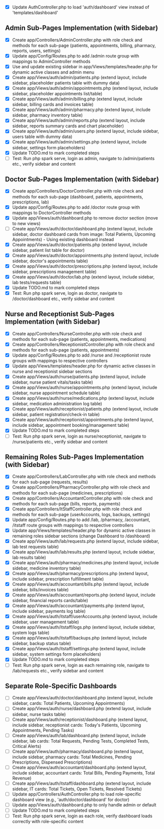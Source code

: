 - [x] Update AuthController.php to load 'auth/dashboard' view instead of 'templates/dashboard'

## Admin Sub-Pages Implementation (with Sidebar)

- [x] Create app/Controllers/AdminController.php with role check and methods for each sub-page (patients, appointments, billing, pharmacy, reports, users, settings)
- [x] Update app/Config/Routes.php to add /admin route group with mappings to AdminController methods
- [x] Use and update existing sidebar in app/Views/templates/header.php for dynamic active classes and admin menu
- [x] Create app/Views/auth/admin/patients.php (extend layout, include sidebar, placeholder patients table with dummy data)
- [x] Create app/Views/auth/admin/appointments.php (extend layout, include sidebar, placeholder appointments list/table)
- [x] Create app/Views/auth/admin/billing.php (extend layout, include sidebar, billing cards and invoices table)
- [x] Create app/Views/auth/admin/pharmacy.php (extend layout, include sidebar, pharmacy inventory table)
- [x] Create app/Views/auth/admin/reports.php (extend layout, include sidebar, reports summary cards and chart placeholder)
- [x] Create app/Views/auth/admin/users.php (extend layout, include sidebar, users table with dummy data)
- [x] Create app/Views/auth/admin/settings.php (extend layout, include sidebar, settings form placeholders)
- [x] Update TODO.md to mark completed steps
- [ ] Test: Run php spark serve, login as admin, navigate to /admin/patients etc., verify sidebar and content

## Doctor Sub-Pages Implementation (with Sidebar)

- [x] Create app/Controllers/DoctorController.php with role check and methods for each sub-page (dashboard, patients, appointments, prescriptions, lab)
- [x] Update app/Config/Routes.php to add /doctor route group with mappings to DoctorController methods
- [x] Update app/Views/auth/dashboard.php to remove doctor section (move to new views)
- [ ] Create app/Views/auth/doctor/dashboard.php (extend layout, include sidebar, doctor dashboard cards from image: Total Patients, Upcoming Appointments) - Using existing dashboard instead
- [x] Create app/Views/auth/doctor/patients.php (extend layout, include sidebar, patient list table for doctor)
- [x] Create app/Views/auth/doctor/appointments.php (extend layout, include sidebar, doctor's appointments table)
- [x] Create app/Views/auth/doctor/prescriptions.php (extend layout, include sidebar, prescriptions management table)
- [x] Create app/Views/auth/doctor/lab.php (extend layout, include sidebar, lab tests/requests table)
- [x] Update TODO.md to mark completed steps
- [x] Test: Run php spark serve, login as doctor, navigate to /doctor/dashboard etc., verify sidebar and content

## Nurse and Receptionist Sub-Pages Implementation (with Sidebar)

- [x] Create app/Controllers/NurseController.php with role check and methods for each sub-page (patients, appointments, medications)
- [x] Create app/Controllers/ReceptionistController.php with role check and methods for each sub-page (patients, appointments)
- [x] Update app/Config/Routes.php to add /nurse and /receptionist route groups with mappings to respective controllers
- [x] Update app/Views/templates/header.php for dynamic active classes in nurse and receptionist sidebar sections
- [x] Create app/Views/auth/nurse/patients.php (extend layout, include sidebar, nurse patient vitals/tasks table)
- [x] Create app/Views/auth/nurse/appointments.php (extend layout, include sidebar, nurse appointment schedule table)
- [x] Create app/Views/auth/nurse/medications.php (extend layout, include sidebar, medication administration log table)
- [x] Create app/Views/auth/receptionist/patients.php (extend layout, include sidebar, patient registration/check-in table)
- [x] Create app/Views/auth/receptionist/appointments.php (extend layout, include sidebar, appointment booking/management table)
- [x] Update TODO.md to mark completed steps
- [ ] Test: Run php spark serve, login as nurse/receptionist, navigate to /nurse/patients etc., verify sidebar and content

## Remaining Roles Sub-Pages Implementation (with Sidebar)

- [x] Create app/Controllers/LabController.php with role check and methods for each sub-page (requests, results)
- [x] Create app/Controllers/PharmacyController.php with role check and methods for each sub-page (medicines, prescriptions)
- [x] Create app/Controllers/AccountantController.php with role check and methods for each sub-page (bills, reports, payments)
- [x] Create app/Controllers/ItStaffController.php with role check and methods for each sub-page (userAccounts, logs, backups, settings)
- [x] Update app/Config/Routes.php to add /lab, /pharmacy, /accountant, /itstaff route groups with mappings to respective controllers
- [x] Update app/Views/templates/header.php for dynamic active classes in remaining roles sidebar sections (change Dashboard to /dashboard)
- [x] Create app/Views/auth/lab/requests.php (extend layout, include sidebar, lab test requests table)
- [x] Create app/Views/auth/lab/results.php (extend layout, include sidebar, lab results table)
- [x] Create app/Views/auth/pharmacy/medicines.php (extend layout, include sidebar, medicine inventory table)
- [x] Create app/Views/auth/pharmacy/prescriptions.php (extend layout, include sidebar, prescription fulfillment table)
- [x] Create app/Views/auth/accountant/bills.php (extend layout, include sidebar, bills/invoices table)
- [x] Create app/Views/auth/accountant/reports.php (extend layout, include sidebar, financial reports cards/table)
- [x] Create app/Views/auth/accountant/payments.php (extend layout, include sidebar, payments log table)
- [x] Create app/Views/auth/itstaff/userAccounts.php (extend layout, include sidebar, user management table)
- [x] Create app/Views/auth/itstaff/logs.php (extend layout, include sidebar, system logs table)
- [x] Create app/Views/auth/itstaff/backups.php (extend layout, include sidebar, backup status table)
- [x] Create app/Views/auth/itstaff/settings.php (extend layout, include sidebar, system settings form placeholders)
- [x] Update TODO.md to mark completed steps
- [ ] Test: Run php spark serve, login as each remaining role, navigate to /lab/requests etc., verify sidebar and content

## Separate Role-Specific Dashboards

- [ ] Create app/Views/auth/doctor/dashboard.php (extend layout, include sidebar, cards: Total Patients, Upcoming Appointments)
- [ ] Create app/Views/auth/nurse/dashboard.php (extend layout, include sidebar, nurse tasks table)
- [ ] Create app/Views/auth/receptionist/dashboard.php (extend layout, include sidebar, receptionist cards: Today's Patients, Upcoming Appointments, Pending Tasks)
- [ ] Create app/Views/auth/lab/dashboard.php (extend layout, include sidebar, lab cards: Total Requests, Pending Tests, Completed Tests, Critical Alerts)
- [ ] Create app/Views/auth/pharmacy/dashboard.php (extend layout, include sidebar, pharmacy cards: Total Medicines, Pending Prescriptions, Dispensed Prescriptions)
- [ ] Create app/Views/auth/accountant/dashboard.php (extend layout, include sidebar, accountant cards: Total Bills, Pending Payments, Total Revenue)
- [ ] Create app/Views/auth/itstaff/dashboard.php (extend layout, include sidebar, IT cards: Total Tickets, Open Tickets, Resolved Tickets)
- [ ] Update app/Controllers/AuthController.php to load role-specific dashboard view (e.g., 'auth/doctor/dashboard' for doctor)
- [ ] Update app/Views/auth/dashboard.php to only handle admin or default
- [ ] Update TODO.md to mark completed steps
- [ ] Test: Run php spark serve, login as each role, verify dashboard loads correctly with role-specific content

